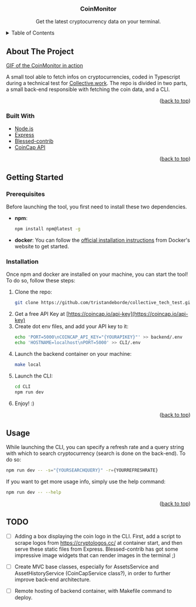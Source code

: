 <div id="top"></div>

<!-- PROJECT LOGO -->
<h3 align="center">CoinMonitor</h3>

  <p align="center">
    Get the latest cryptocurrency data on your terminal.
    <br />
  </p>
</div>



<!-- TABLE OF CONTENTS -->
<details>
  <summary>Table of Contents</summary>
  <ol>
    <li>
      <a href="#about-the-project">About The Project</a>
      <ul>
        <li><a href="#built-with">Built With</a></li>
      </ul>
    </li>
    <li>
      <a href="#getting-started">Getting Started</a>
      <ul>
        <li><a href="#prerequisites">Prerequisites</a></li>
        <li><a href="#installation">Installation</a></li>
      </ul>
    </li>
    <li><a href="#usage">Usage</a></li>
    <li><a href="#TODO">Usage</a></li>
  </ol>
</details>



<!-- ABOUT THE PROJECT -->
## About The Project

[GIF of the CoinMonitor in action](https://s9.gifyu.com/images/coinwatcher.gif)

A small tool able to fetch infos on cryptocurrencies, coded in Typescript during a technical test for [Collective.work](https://www.collective.work/). The repo is divided in two parts, a small back-end responsible with fetching the coin data, and a CLI. 

<p align="right">(<a href="#top">back to top</a>)</p>



### Built With

* [Node.js](https://nodejs.org/en/)
* [Express](https://expressjs.com)
* [Blessed-contrib](https://github.com/yaronn/blessed-contrib)
* [CoinCap API](https://docs.coincap.io/)

<p align="right">(<a href="#top">back to top</a>)</p>



<!-- GETTING STARTED -->
## Getting Started


### Prerequisites

Before launching the tool, you first need to install these two dependencies.
* **npm**:
  ```sh
  npm install npm@latest -g
  ```
* **docker**:
  You can follow the [official installation instructions](https://docs.docker.com/get-docker/) from Docker's website to get started.

### Installation

Once npm and docker are installed on your machine, you can start the tool! To do so, follow these steps:
1. Clone the repo:
   ```sh
   git clone https://github.com/tristandeborde/collective_tech_test.git
   ```
2. Get a free API Key at [https://coincap.io/api-key](https://coincap.io/api-key)
3. Create dot env files, and add your API key to it:
   ```sh
   echo 'PORT=5000\nCOINCAP_API_KEY="{YOURAPIKEY}"' >> backend/.env
   echo 'HOSTNAME=localhost\nPORT=5000' >> CLI/.env
   ```
4. Launch the backend container on your machine:
   ```sh
   make local
   ```
5. Launch the CLI:
   ```sh
   cd CLI
   npm run dev
   ```
6. Enjoy! :)

<p align="right">(<a href="#top">back to top</a>)</p>


<!-- USAGE -->
## Usage

While launching the CLI, you can specify a refresh rate and a query string with which to search cryptocurrency (search is done on the back-end). To do so:
```sh
npm run dev -- -s="{YOURSEARCHQUERY}" -r={YOURREFRESHRATE}
```
If you want to get more usage info, simply use the help command:
```sh
npm run dev -- --help
```

<p align="right">(<a href="#top">back to top</a>)</p>

<!-- TODO -->
## TODO

- [ ] Adding a box displaying the coin logo in the CLI. First, add a script to scrape logos from https://cryptologos.cc/ at container start, and then serve these static files from Express. Blessed-contrib has got some impressive image widgets that can render images in the terminal ;)
- [ ] Create MVC base classes, especially for AssetsService and AssetHistoryService (CoinCapService class?), in order to further improve back-end architecture.
- [ ] Remote hosting of backend container, with Makefile command to deploy.

